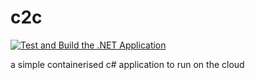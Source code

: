 # c2c

[![Test and Build the .NET Application](https://github.com/sarmadjari/c2c/actions/workflows/test_build_dotnet.yml/badge.svg)](https://github.com/sarmadjari/c2c/actions/workflows/test_build_dotnet.yml)


a simple containerised c# application to run on the cloud
